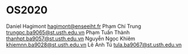 # OS2020

Daniel Hagimont
hagimont@enseeiht.fr
Phạm Chí Trung
trungpc.ba9065@st.usth.edu.vn
Phạm Tuấn Thành
thanhpt.ba9057@st.usth.edu.vn
Nguyễn Ngọc Khiêm
khiemnn.ba9028@st.usth.edu.vn
Lê Anh Tú
tula.ba9067@st.usth.edu.vn
